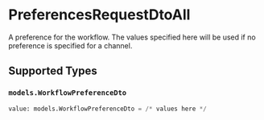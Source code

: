 # PreferencesRequestDtoAll

A preference for the workflow. The values specified here will be used if no preference is specified for a channel.


## Supported Types

### `models.WorkflowPreferenceDto`

```python
value: models.WorkflowPreferenceDto = /* values here */
```

